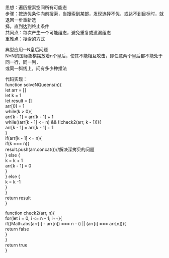 思想：遍历搜索空间所有可能态  
步骤：按选优条件向前搜索，当搜索到某部，发现选择不优，或达不到目标时，就退回一步重新选  
择，直到达到终止条件  
共同点：每次产生一个可能组态，避免重复或遗漏组态  
重难点：搜索的方式  
  
典型应用--N皇后问题  
N*N的国际象棋摆放着n个皇后，使其不能相互攻击，即任意两个皇后都不能处于同一行，同一列，  
或同一斜线上，问有多少种摆法  
  
代码实现：  
function solveNQueens(n){  
  let arr = []  
  let k = 1  
  let result = []  
  arr[0] = 1  
  while(k > 0){  
    arr[k - 1] = arr[k - 1] + 1  
    while((arr[k - 1] <= n) && (!check2(arr, k - 1))){   
      arr[k - 1] = arr[k - 1] + 1   
    }  
    if(arr[k - 1] <= n){  
      if(k === n){   
        result.push(arr.concat())//解决深拷贝的问题   
      } else {  
        k = k + 1   
        arr[k - 1] = 0   
      }  
    } else {  
      k = k -1   
    }   
  }   
  return result  
}  
   
function check2(arr, n){  
  for(let i = 0; i <= n - 1; i++){   
    if((Math.abs(arr[i] - arr[n]) === n - i) || (arr[i] === arr[n])){  
      return false  
    }   
  }  
  return true  
}

